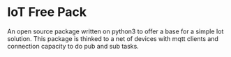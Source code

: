 # IoT Free Pack
 An open source package written on python3 to offer a base for a simple
 Iot solution. This package is thinked to a net of devices with
 mqtt clients and connection capacity to do pub and sub tasks.
